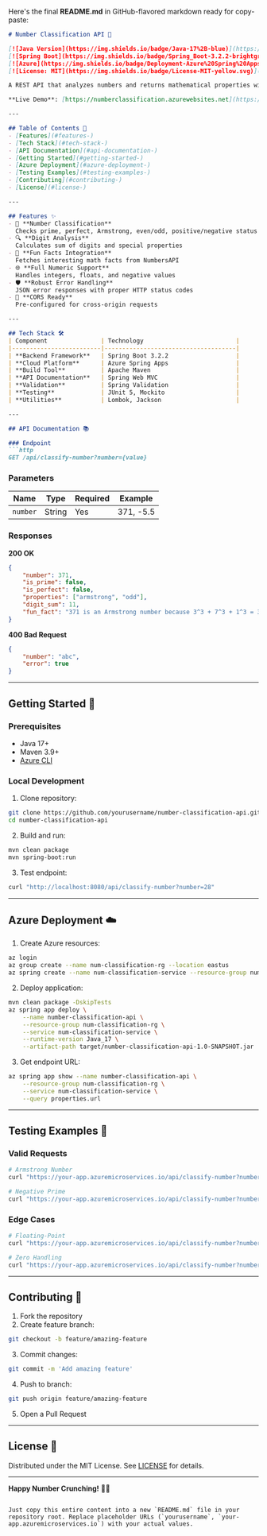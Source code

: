 Here's the final **README.md** in GitHub-flavored markdown ready for copy-paste:

```markdown
# Number Classification API 🔢

[![Java Version](https://img.shields.io/badge/Java-17%2B-blue)](https://openjdk.org/projects/jdk/17/)
[![Spring Boot](https://img.shields.io/badge/Spring_Boot-3.2.2-brightgreen)](https://spring.io/projects/spring-boot)
[![Azure](https://img.shields.io/badge/Deployment-Azure%20Spring%20Apps-0089D6)](https://azure.microsoft.com/en-us/products/spring-apps)
[![License: MIT](https://img.shields.io/badge/License-MIT-yellow.svg)](https://opensource.org/licenses/MIT)

A REST API that analyzes numbers and returns mathematical properties with fun facts from [NumbersAPI](http://numbersapi.com/). Deployed on **Azure Spring Apps**.

**Live Demo**: [https://numberclassification.azurewebsites.net](https://numberclassification.azurewebsites.net/api/classify-number?number=371)

---

## Table of Contents 📑
- [Features](#features-)
- [Tech Stack](#tech-stack-)
- [API Documentation](#api-documentation-)
- [Getting Started](#getting-started-)
- [Azure Deployment](#azure-deployment-)
- [Testing Examples](#testing-examples-)
- [Contributing](#contributing-)
- [License](#license-)

---

## Features ✨
- 🧮 **Number Classification**  
  Checks prime, perfect, Armstrong, even/odd, positive/negative status
- 🔍 **Digit Analysis**  
  Calculates sum of digits and special properties
- 🎉 **Fun Facts Integration**  
  Fetches interesting math facts from NumbersAPI
- 🌐 **Full Numeric Support**  
  Handles integers, floats, and negative values
- 🛡️ **Robust Error Handling**  
  JSON error responses with proper HTTP status codes
- 🔄 **CORS Ready**  
  Pre-configured for cross-origin requests

---

## Tech Stack 🛠️
| Component               | Technology                          |
|-------------------------|-------------------------------------|
| **Backend Framework**   | Spring Boot 3.2.2                   |
| **Cloud Platform**      | Azure Spring Apps                   |
| **Build Tool**          | Apache Maven                        |
| **API Documentation**   | Spring Web MVC                      |
| **Validation**          | Spring Validation                   |
| **Testing**             | JUnit 5, Mockito                    |
| **Utilities**           | Lombok, Jackson                     |

---

## API Documentation 📚

### Endpoint
```http
GET /api/classify-number?number={value}
```

### Parameters
| Name     | Type   | Required | Example     |
|----------|--------|----------|-------------|
| `number` | String | Yes      | 371, -5.5   |

### Responses

**200 OK**  
```json
{
    "number": 371,
    "is_prime": false,
    "is_perfect": false,
    "properties": ["armstrong", "odd"],
    "digit_sum": 11,
    "fun_fact": "371 is an Armstrong number because 3^3 + 7^3 + 1^3 = 371"
}
```

**400 Bad Request**  
```json
{
    "number": "abc",
    "error": true
}
```

---

## Getting Started 🚀

### Prerequisites
- Java 17+
- Maven 3.9+
- [Azure CLI](https://docs.microsoft.com/cli/azure/install-azure-cli)

### Local Development
1. Clone repository:
```bash
git clone https://github.com/yourusername/number-classification-api.git
cd number-classification-api
```

2. Build and run:
```bash
mvn clean package
mvn spring-boot:run
```

3. Test endpoint:
```bash
curl "http://localhost:8080/api/classify-number?number=28"
```

---

## Azure Deployment ☁️

1. Create Azure resources:
```bash
az login
az group create --name num-classification-rg --location eastus
az spring create --name num-classification-service --resource-group num-classification-rg
```

2. Deploy application:
```bash
mvn clean package -DskipTests
az spring app deploy \
    --name number-classification-api \
    --resource-group num-classification-rg \
    --service num-classification-service \
    --runtime-version Java_17 \
    --artifact-path target/number-classification-api-1.0-SNAPSHOT.jar
```

3. Get endpoint URL:
```bash
az spring app show --name number-classification-api \
    --resource-group num-classification-rg \
    --service num-classification-service \
    --query properties.url
```

---

## Testing Examples 🧪

### Valid Requests
```bash
# Armstrong Number
curl "https://your-app.azuremicroservices.io/api/classify-number?number=371"

# Negative Prime
curl "https://your-app.azuremicroservices.io/api/classify-number?number=-7"
```

### Edge Cases
```bash
# Floating-Point
curl "https://your-app.azuremicroservices.io/api/classify-number?number=3.14"

# Zero Handling
curl "https://your-app.azuremicroservices.io/api/classify-number?number=0"
```

---

## Contributing 🤝
1. Fork the repository
2. Create feature branch:
```bash
git checkout -b feature/amazing-feature
```
3. Commit changes:
```bash
git commit -m 'Add amazing feature'
```
4. Push to branch:
```bash
git push origin feature/amazing-feature
```
5. Open a Pull Request

---

## License 📄
Distributed under the MIT License. See [LICENSE](LICENSE) for details.

---

**Happy Number Crunching!** 🚀🔢
```

Just copy this entire content into a new `README.md` file in your repository root. Replace placeholder URLs (`yourusername`, `your-app.azuremicroservices.io`) with your actual values.
